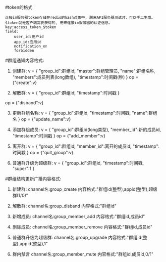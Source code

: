 #token的格式

    连接im服务器token存储在redis的hash对象中, 脱离API服务器测试时，可以手工生成。
    $token就是客户端需要获得的, 用来连接im服务器的认证信息。
    key:access_token_$token
    field:
        user_id:用户id
        app_id:应用id
        notification_on 
        forbidden

#群组通知内容格式:

1. 创建群:
v = {
    "group_id":群组id, 
    "master":群组管理员, 
    "name":群组名称, 
    "members":成员列表(long数组),
    "timestamp":时间戳(秒)
}
op = {"create":v}


2. 解散群:
v = {
    "group_id":群组id,
    "timestamp":时间戳
}

op = {"disband":v}


3. 更新群组名称:
v = {
   "group_id":群组id,
   "timestamp":时间戳,
   "name":群组名
}
op = {"update_name":v}

4. 添加群组成员:
v = {
    "group_id":群组id(long类型),
    "member_id":新的成员id,
    "timestamp":时间戳
}
op = {"add_member":v}


5. 离开群:
v = {
    "group_id":群组id,
    "member_id":离开的成员id,
    "timestamp":时间戳
}
op = {"quit_group":v}


6. 普通群升级为超级群:
v = {
    "group_id":群组id,
    "timestamp":时间戳,
    "super":1
}

#群组结构更新广播内容格式:

1. 新建群:
channel名:group_create
内容格式:"群组id(整型),appid(整型),超级群(1/0)"

2. 解散群:
channel名:group_disband
内容格式:"群组id"

3. 新增成员:
channel名:group_member_add
内容格式:"群组id,成员id"

4. 删除成员:
channel名:group_member_remove
内容格式:"群组id,成员id"

5. 普通群升级为超级群:
channel名:group_upgrade
内容格式:"群组id(整型),appid(整型),1"

6. 群内禁言
channel名:group_member_mute
内容格式:"群组id,成员id,0/1"